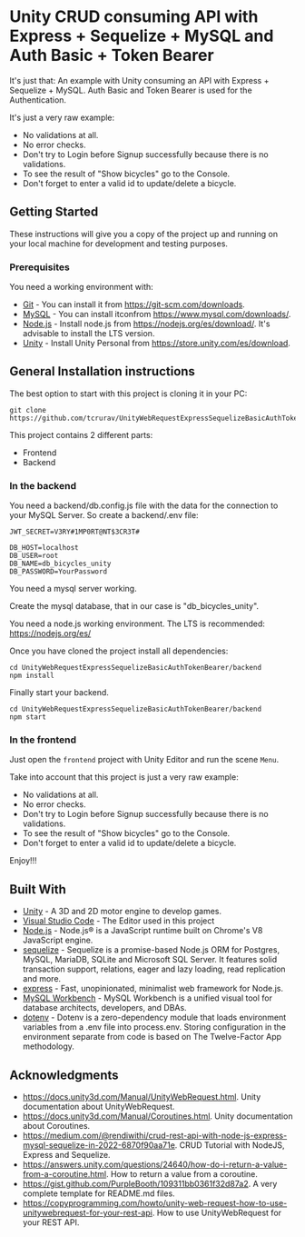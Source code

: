 # Unity CRUD consuming API with Express + Sequelize + MySQL and Auth Basic + Token Bearer

It's just that: An example with Unity consuming an API with Express + Sequelize + MySQL. Auth Basic and Token Bearer is used for the Authentication.

It's just a very raw example:
* No validations at all.
* No error checks.
* Don't try to Login before Signup successfully because there is no validations.
* To see the result of "Show bicycles" go to the Console.
* Don't forget to enter a valid id to update/delete a bicycle.

## Getting Started

These instructions will give you a copy of the project up and running on your local machine for development and testing purposes.

### Prerequisites

You need a working environment with:
* [Git](https://git-scm.com) - You can install it from https://git-scm.com/downloads.
* [MySQL](https://www.mysql.com) - You can install itconfrom https://www.mysql.com/downloads/.
* [Node.js](https://nodejs.org) - Install node.js from https://nodejs.org/es/download/. It's advisable to install the LTS version.
* [Unity](https://store.unity.com/es/download) - Install Unity Personal from https://store.unity.com/es/download.

## General Installation instructions

The best option to start with this project is cloning it in your PC:

```
git clone https://github.com/tcrurav/UnityWebRequestExpressSequelizeBasicAuthTokenBearer.git
```

This project contains 2 different parts:
* Frontend
* Backend

### In the backend

You need a backend/db.config.js file with the data for the connection to your MySQL Server. So create a backend/.env file:

```
JWT_SECRET=V3RY#1MP0RT@NT$3CR3T#

DB_HOST=localhost
DB_USER=root
DB_NAME=db_bicycles_unity
DB_PASSWORD=YourPassword
```

You need a mysql server working.

Create the mysql database, that in our case is "db_bicycles_unity".

You need a node.js working environment. The LTS is recommended: https://nodejs.org/es/

Once you have cloned the project install all dependencies:

```
cd UnityWebRequestExpressSequelizeBasicAuthTokenBearer/backend
npm install
```

Finally start your backend.

```
cd UnityWebRequestExpressSequelizeBasicAuthTokenBearer/backend
npm start
```

### In the frontend

Just open the `frontend` project with Unity Editor and run the scene `Menu`.

Take into account that this project is just a very raw example:
* No validations at all.
* No error checks.
* Don't try to Login before Signup successfully because there is no validations.
* To see the result of "Show bicycles" go to the Console.
* Don't forget to enter a valid id to update/delete a bicycle.


Enjoy!!!

## Built With

* [Unity](https://unity.com/es) - A 3D and 2D motor engine to develop games.
* [Visual Studio Code](https://code.visualstudio.com/) - The Editor used in this project
* [Node.js](https://nodejs.org/) - Node.js® is a JavaScript runtime built on Chrome's V8 JavaScript engine.
* [sequelize](https://sequelize.org/) - Sequelize is a promise-based Node.js ORM for Postgres, MySQL, MariaDB, SQLite and Microsoft SQL Server. It features solid transaction support, relations, eager and lazy loading, read replication and more.
* [express](https://expressjs.com/) - Fast, unopinionated, minimalist web framework for Node.js.
* [MySQL Workbench](https://www.mysql.com/products/workbench/) - MySQL Workbench is a unified visual tool for database architects, developers, and DBAs.
* [dotenv](https://www.npmjs.com/package/dotenv) - Dotenv is a zero-dependency module that loads environment variables from a .env file into process.env. Storing configuration in the environment separate from code is based on The Twelve-Factor App methodology.

## Acknowledgments

* https://docs.unity3d.com/Manual/UnityWebRequest.html. Unity documentation about UnityWebRequest.
* https://docs.unity3d.com/Manual/Coroutines.html. Unity documentation about Coroutines.
* https://medium.com/@rendiwithi/crud-rest-api-with-node-js-express-mysql-sequelize-in-2022-6870f90aa71e. CRUD Tutorial with NodeJS, Express and Sequelize.
* https://answers.unity.com/questions/24640/how-do-i-return-a-value-from-a-coroutine.html. How to return a value from a coroutine.
* https://gist.github.com/PurpleBooth/109311bb0361f32d87a2. A very complete template for README.md files.
* https://copyprogramming.com/howto/unity-web-request-how-to-use-unitywebrequest-for-your-rest-api. How to use UnityWebRequest for your REST API.